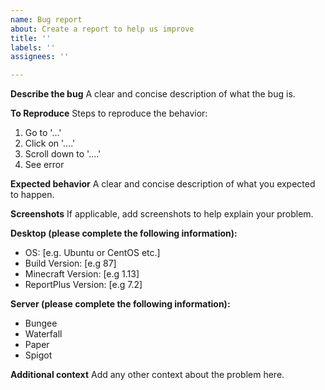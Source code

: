 ```yaml
---
name: Bug report
about: Create a report to help us improve
title: ''
labels: ''
assignees: ''

---
```


**Describe the bug**
A clear and concise description of what the bug is.

**To Reproduce**
Steps to reproduce the behavior:
1. Go to '...'
2. Click on '....'
3. Scroll down to '....'
4. See error

**Expected behavior**
A clear and concise description of what you expected to happen.

**Screenshots**
If applicable, add screenshots to help explain your problem.

**Desktop (please complete the following information):**
 - OS: [e.g. Ubuntu or CentOS etc.]
 - Build Version: [e.g 87]
 - Minecraft Version: [e.g 1.13]
 - ReportPlus Version: [e.g 7.2]

**Server (please complete the following information):**
 - Bungee
 - Waterfall
 - Paper
 - Spigot

**Additional context**
Add any other context about the problem here.
